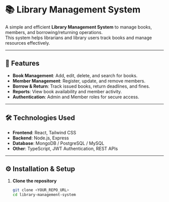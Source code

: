 # 📚 Library Management System

A simple and efficient **Library Management System** to manage books, members, and borrowing/returning operations.  
This system helps librarians and library users track books and manage resources effectively.

---

## 🚀 Features

- **Book Management**: Add, edit, delete, and search for books.  
- **Member Management**: Register, update, and remove members.  
- **Borrow & Return**: Track issued books, return deadlines, and fines.  
- **Reports**: View book availability and member activity.  
- **Authentication**: Admin and Member roles for secure access.

---

## 🛠️ Technologies Used

- **Frontend**: React, Tailwind CSS  
- **Backend**: Node.js, Express  
- **Database**: MongoDB / PostgreSQL / MySQL  
- **Other**: TypeScript, JWT Authentication, REST APIs

---

## ⚙️ Installation & Setup

1. **Clone the repository**
   ```sh
   git clone <YOUR_REPO_URL>
   cd library-management-system
